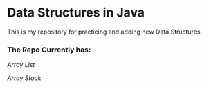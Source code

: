 # Data Structures in Java
This is my repository for practicing and adding new Data Structures.

### The Repo Currently has:

*Array List*

*Array Stack*
